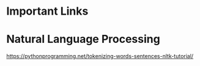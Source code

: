 # Important Links

# Natural Language Processing
https://pythonprogramming.net/tokenizing-words-sentences-nltk-tutorial/
